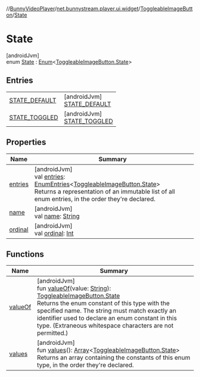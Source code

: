 //[BunnyVideoPlayer](../../../../index.md)/[net.bunnystream.player.ui.widget](../../index.md)/[ToggleableImageButton](../index.md)/[State](index.md)

# State

[androidJvm]\
enum [State](index.md) : [Enum](https://kotlinlang.org/api/latest/jvm/stdlib/kotlin-stdlib/kotlin/-enum/index.html)&lt;[ToggleableImageButton.State](index.md)&gt;

## Entries

| | |
|---|---|
| [STATE_DEFAULT](-s-t-a-t-e_-d-e-f-a-u-l-t/index.md) | [androidJvm]<br>[STATE_DEFAULT](-s-t-a-t-e_-d-e-f-a-u-l-t/index.md) |
| [STATE_TOGGLED](-s-t-a-t-e_-t-o-g-g-l-e-d/index.md) | [androidJvm]<br>[STATE_TOGGLED](-s-t-a-t-e_-t-o-g-g-l-e-d/index.md) |

## Properties

| Name | Summary |
|---|---|
| [entries](entries.md) | [androidJvm]<br>val [entries](entries.md): [EnumEntries](https://kotlinlang.org/api/latest/jvm/stdlib/kotlin-stdlib/kotlin.enums/-enum-entries/index.html)&lt;[ToggleableImageButton.State](index.md)&gt;<br>Returns a representation of an immutable list of all enum entries, in the order they're declared. |
| [name](-s-t-a-t-e_-t-o-g-g-l-e-d/index.md#-372974862%2FProperties%2F-1643271842) | [androidJvm]<br>val [name](-s-t-a-t-e_-t-o-g-g-l-e-d/index.md#-372974862%2FProperties%2F-1643271842): [String](https://kotlinlang.org/api/latest/jvm/stdlib/kotlin-stdlib/kotlin/-string/index.html) |
| [ordinal](-s-t-a-t-e_-t-o-g-g-l-e-d/index.md#-739389684%2FProperties%2F-1643271842) | [androidJvm]<br>val [ordinal](-s-t-a-t-e_-t-o-g-g-l-e-d/index.md#-739389684%2FProperties%2F-1643271842): [Int](https://kotlinlang.org/api/latest/jvm/stdlib/kotlin-stdlib/kotlin/-int/index.html) |

## Functions

| Name | Summary |
|---|---|
| [valueOf](value-of.md) | [androidJvm]<br>fun [valueOf](value-of.md)(value: [String](https://kotlinlang.org/api/latest/jvm/stdlib/kotlin-stdlib/kotlin/-string/index.html)): [ToggleableImageButton.State](index.md)<br>Returns the enum constant of this type with the specified name. The string must match exactly an identifier used to declare an enum constant in this type. (Extraneous whitespace characters are not permitted.) |
| [values](values.md) | [androidJvm]<br>fun [values](values.md)(): [Array](https://kotlinlang.org/api/latest/jvm/stdlib/kotlin-stdlib/kotlin/-array/index.html)&lt;[ToggleableImageButton.State](index.md)&gt;<br>Returns an array containing the constants of this enum type, in the order they're declared. |
